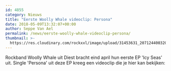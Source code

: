 ```yaml
---
id: 4855
category: Nieuws
title: "Eerste Woolly Whale videoclip: Persona"
date: 2018-05-09T13:32:07+00:00
author: Seppe Van Ael
permalink: /news/eerste-woolly-whale-videoclip-persona/
thumbnail: >-
  https://res.cloudinary.com/rockxxl/image/upload/31453631_2071244003200344_2858183281993324967_n-1.jpg
---
```

Rockband Woolly Whale uit Diest bracht eind april hun eerste EP 'Icy Seas' uit. Single 'Persona' uit deze EP kreeg een videoclip die je hier kan bekijken:
